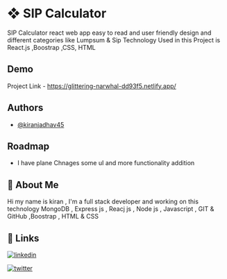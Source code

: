 
# ❖	SIP Calculator

SIP Calculator react web app easy to read and user friendly design and different categories like Lumpsum & Sip  Technology Used in this Project is  React.js ,Boostrap ,CSS, HTML
## Demo

 Project Link - https://glittering-narwhal-dd93f5.netlify.app/
## Authors

- [@kiranjadhav45](https://www.github.com/kiranjadhav45)


## Roadmap

- I have plane Chnages some uI and more functionality addition 




## 🚀 About Me
Hi my name is kiran , I'm a full stack developer and working on this technology
 MongoDB , Express js , Reacj js , Node js , Javascript , GIT & GitHub ,Boostrap , HTML & CSS

## 🔗 Links

[![linkedin](https://img.shields.io/badge/linkedin-0A66C2?style=for-the-badge&logo=linkedin&logoColor=white)](https://www.linkedin.com/in/jadhavkiran45/)

[![twitter](https://img.shields.io/badge/twitter-1DA1F2?style=for-the-badge&logo=twitter&logoColor=white)](https://twitter.com/Jadhavkiran45)

